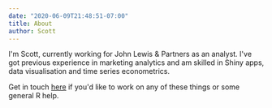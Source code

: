 ```yaml
---
date: "2020-06-09T21:48:51-07:00"
title: About
author: Scott
---
```


I'm Scott, currently working for John Lewis & Partners as an analyst. I've got previous experience in marketing analytics and am skilled in Shiny apps, data visualisation and time series econometrics.

Get in touch [here](https://www.linkedin.com/in/scott-gee-1aa262144/) if you'd like to work on any of these things or some general R help.